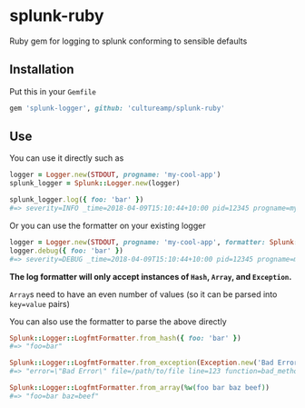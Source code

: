 # splunk-ruby
Ruby gem for logging to splunk conforming to sensible defaults

## Installation
Put this in your `Gemfile`
```ruby
gem 'splunk-logger', github: 'cultureamp/splunk-ruby'
```

## Use
You can use it directly such as
```ruby
logger = Logger.new(STDOUT, progname: 'my-cool-app')
splunk_logger = Splunk::Logger.new(logger)

splunk_logger.log({ foo: 'bar' })
#=> severity=INFO _time=2018-04-09T15:10:44+10:00 pid=12345 progname=my-cool-app foo=bar
```
Or you can use the formatter on your existing logger
```ruby
logger = Logger.new(STDOUT, progname: 'my-cool-app', formatter: Splunk::Logger::LogfmtFormatter.new)
logger.debug({ foo: 'bar' })
#=> severity=DEBUG _time=2018-04-09T15:10:44+10:00 pid=12345 progname=my-cool-app foo=bar
```

**The log formatter will only accept instances of `Hash`, `Array`, and `Exception`.** 

`Array`s need to have an even number of values (so it can be parsed into `key=value` pairs)

You can also use the formatter to parse the above directly

```ruby
Splunk::Logger::LogfmtFormatter.from_hash({ foo: 'bar' })
#=> "foo=bar"

Splunk::Logger::LogfmtFormatter.from_exception(Exception.new('Bad Error'))
#=> "error=\"Bad Error\" file=/path/to/file line=123 function=bad_method"

Splunk::Logger::LogfmtFormatter.from_array(%w(foo bar baz beef))
#=> "foo=bar baz=beef"
```
